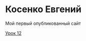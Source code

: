 # Косенко Евгений
Мой первый опубликованный сайт

[Урок 12](Kosenko99.github.io/lesson12/ "Мой первый опубликованный сайт")
